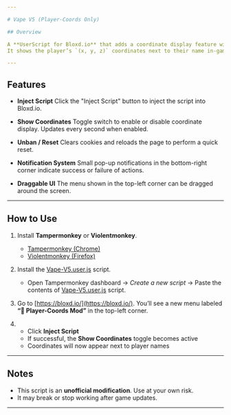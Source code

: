 ```yaml
---

# Vape V5 (Player-Coords Only)

## Overview

A **UserScript for Bloxd.io** that adds a coordinate display feature with a simple UI.
It shows the player’s `(x, y, z)` coordinates next to their name in-game, and you can toggle it on/off from the custom menu.

---
```


## Features

* **Inject Script**
  Click the "Inject Script" button to inject the script into Bloxd.io.

* **Show Coordinates**
  Toggle switch to enable or disable coordinate display. Updates every second when enabled.

* **Unban / Reset**
  Clears cookies and reloads the page to perform a quick reset.

* **Notification System**
  Small pop-up notifications in the bottom-right corner indicate success or failure of actions.

* **Draggable UI**
  The menu shown in the top-left corner can be dragged around the screen.

---

## How to Use

1. Install **Tampermonkey** or **Violentmonkey**.

   * [Tampermonkey (Chrome)](https://chrome.google.com/webstore/detail/tampermonkey/dhdgffkkebhmkfjojejmpbldmpobfkfo)
   * [Violentmonkey (Firefox)](https://addons.mozilla.org/en-US/firefox/addon/violentmonkey/)

2. Install the [Vape-V5.user.js](https://github.com/a-n-o-n-y-m-o-u-s-1-7-2-9/Bloxd-Hack-Menu-latest-/raw/refs/heads/main/Vape-V5.user.js) script.
   * Open Tampermonkey dashboard → *Create a new script* → Paste the contents of [Vape-V5.user.js](https://github.com/a-n-o-n-y-m-o-u-s-1-7-2-9/Bloxd-Hack-Menu-latest-/raw/refs/heads/main/Vape-V5.user.js) script.

3. Go to [https://bloxd.io/](https://bloxd.io/).
   You’ll see a new menu labeled **“🚀 Player-Coords Mod”** in the top-left corner.

4. * Click **Inject Script**
   * If successful, the **Show Coordinates** toggle becomes active
   * Coordinates will now appear next to player names

---

## Notes

* This script is an **unofficial modification**. Use at your own risk.
* It may break or stop working after game updates.

---
